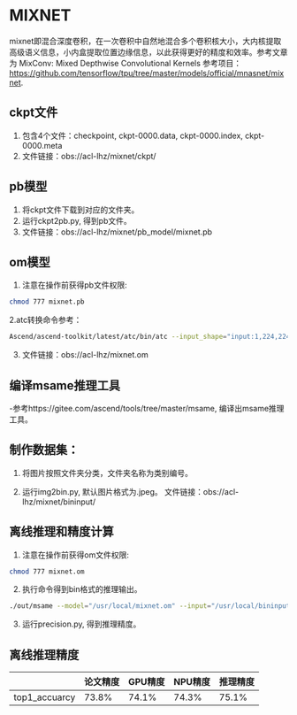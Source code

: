 # MIXNET
mixnet即混合深度卷积，在一次卷积中自然地混合多个卷积核大小，大内核提取高级语义信息，小内盒提取位置边缘信息，以此获得更好的精度和效率。参考文章为 MixConv: Mixed Depthwise Convolutional Kernels   参考项目： https://github.com/tensorflow/tpu/tree/master/models/official/mnasnet/mixnet.


## ckpt文件
1. 包含4个文件：checkpoint, ckpt-0000.data, ckpt-0000.index, ckpt-0000.meta
2. 文件链接：obs://acl-lhz/mixnet/ckpt/


## pb模型
1. 将ckpt文件下载到对应的文件夹。
2. 运行ckpt2pb.py, 得到pb文件。
3. 文件链接：obs://acl-lhz/mixnet/pb_model/mixnet.pb



## om模型
1. 注意在操作前获得pb文件权限:
```sh
chmod 777 mixnet.pb
```
2.atc转换命令参考：
```sh
Ascend/ascend-toolkit/latest/atc/bin/atc --input_shape="input:1,224,224,3" --input_format=NHWC --output="./mixnet" --soc_version=Ascend310 --framework=3 --model="mixnet.pb"
```
3. 文件链接：obs://acl-lhz/mixnet.om


##  编译msame推理工具
-参考https://gitee.com/ascend/tools/tree/master/msame, 编译出msame推理工具。


## 制作数据集：
1. 将图片按照文件夹分类，文件夹名称为类别编号。

2. 运行img2bin.py, 默认图片格式为.jpeg。
文件链接：obs://acl-lhz/mixnet/bininput/


## 离线推理和精度计算
1. 注意在操作前获得om文件权限:
```sh
chmod 777 mixnet.om
```
2. 执行命令得到bin格式的推理输出。
```sh
./out/msame --model="/usr/local/mixnet.om" --input="/usr/local/bininput" --output="./" --outfmt BIN
```
3. 运行precision.py, 得到推理精度。


## 离线推理精度

|     |  论文精度	| GPU精度  |  NPU精度  | 推理精度|
|  ----     |  ----     |  ----    |   ----   |  ----  |
| top1_accuarcy   | 73.8% | 74.1%|74.3%|75.1%|
